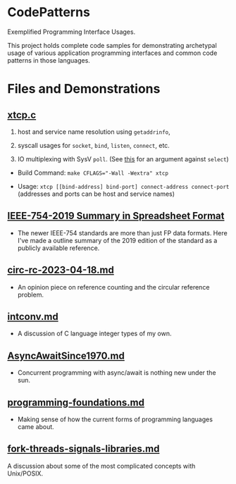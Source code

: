 # CodePatterns
Exemplified Programming Interface Usages.

This project holds complete code samples for demonstrating
archetypal usage of various application programming interfaces
and common code patterns in those languages.

# Files and Demonstrations

[xtcp.c](xtcp.c)
----

1. host and service name resolution using `getaddrinfo`, 

2. syscall usages for `socket`, `bind`, `listen`, `connect`, etc.

3. IO multiplexing with SysV `poll`. 
(See [this](https://beesbuzz.biz/code/5739-The-problem-with-select-vs-poll) for an argument against `select`)

- Build Command: `make CFLAGS="-Wall -Wextra" xtcp`

- Usage: `xtcp [[bind-address] bind-port] connect-address connect-port` (addresses and ports can be host and service names)

[IEEE-754-2019 Summary in Spreadsheet Format](2024-04-08%20IEEE-754%20Summary.xlsx)
----

- The newer IEEE-754 standards are more than just FP data formats. Here I've made a outline summary of the 2019 edition of the standard as a publicly available reference.

[circ-rc-2023-04-18.md](circ-rc-2023-04-18.md)
----

- An opinion piece on reference counting and the circular reference problem.

[intconv.md](intconv.md)
----

- A discussion of C language integer types of my own.

[AsyncAwaitSince1970.md](AsyncAwaitSince1970.md)
----

- Concurrent programming with async/await is nothing new under the sun.

[programming-foundations.md](programming-foundations.md)
----

- Making sense of how the current forms of programming languages came about.

[fork-threads-signals-libraries.md](fork-threads-signals-libraries.md)
----

A discussion about some of the most complicated concepts with Unix/POSIX.
